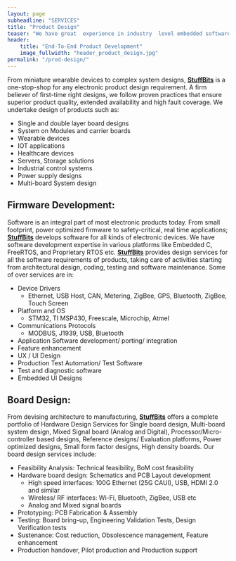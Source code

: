 ```yaml
---
layout: page
subheadline: "SERVICES"
title: "Product Design"
teaser: "We have great  experience in industry  level embedded software development. Our team is in continuous process to develop technology stacks that can be used for our own products or can be integrated into your product development solutions."
header:
    title: "End-To-End Product Development"
    image_fullwidth: "header_product_design.jpg"
permalink: "/prod-design/"
---
```

From miniature wearable devices to complex system designs, **[StuffBits](https://stuffbits.in)** is a one-stop-shop for any electronic product design requirement. A firm believer of first-time right designs, we follow proven practices that ensure superior product quality, extended availability and high fault coverage. We undertake design of products such as:
* Single and double layer board designs
* System on Modules and carrier boards
* Wearable devices
* IOT applications
* Healthcare devices
* Servers, Storage solutions
* Industrial control systems
* Power supply designs
* Multi-board System design

## Firmware Development:
Software is an integral part of most electronic products today. From small footprint, power optimized firmware to safety-critical, real time applications; **[StuffBits](https://stuffbits.in)** develops software for all kinds of electronic devices. We have software development expertise in various platforms like Embedded C, FreeRTOS, and Proprietary RTOS etc. **[StuffBits](https://stuffbits.in)** provides design services for all the software requirements of products, taking care of activities starting from architectural design, coding, testing and software maintenance. Some of over services are in:
* Device Drivers
    * Ethernet, USB Host, CAN, Metering, ZigBee, GPS, Bluetooth, ZigBee, Touch Screen
* Platform and OS
    * STM32, TI MSP430, Freescale, Microchip, Atmel
* Communications Protocols
    * MODBUS, J1939, USB, Bluetooth
* Application Software development/ porting/ integration
* Feature enhancement
* UX / UI Design
* Production Test Automation/ Test Software
* Test and diagnostic software
* Embedded UI Designs

## Board Design:
From devising architecture to manufacturing, **[StuffBits](https://stuffbits.in)** offers a complete portfolio of Hardware Design Services for Single board design, Multi-board system design, Mixed Signal board (Analog and Digital), Processor/Micro-controller based designs, Reference designs/ Evaluation platforms, Power optimized designs, Small form factor designs, High density boards. Our board design services include:
* Feasibility Analysis: Technical feasibility, BoM cost feasibility
* Hardware board design: Schematics and PCB Layout development
    * High speed interfaces: 100G Ethernet (25G CAUI), USB, HDMI 2.0 and similar
    * Wireless/ RF interfaces: Wi-Fi, Bluetooth, ZigBee, USB etc
    * Analog and Mixed signal boards
* Prototyping: PCB Fabrication & Assembly
* Testing: Board bring-up, Engineering Validation Tests, Design Verification tests
* Sustenance: Cost reduction, Obsolescence management, Feature enhancement
* Production handover, Pilot production and Production support
